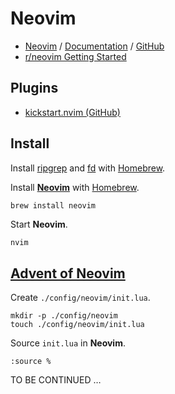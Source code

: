 # Neovim

- [Neovim](https://neovim.io) / [Documentation](https://neovim.io/doc/) / [GitHub](https://github.com/neovim/neovim)
- [r/neovim Getting Started](https://www.reddit.com/r/neovim/wiki/index/getting-started/)

## Plugins

- [kickstart.nvim (GitHub)](https://github.com/nvim-lua/kickstart.nvim)

## Install

Install [ripgrep](ripgrep.md) and [fd](fd.md) with [Homebrew](Homebrew.md).

Install [**Neovim**](https://neovim.io) with [Homebrew](Homebrew.md).

```zsh
brew install neovim
```

Start **Neovim**.

```shell
nvim
```

## [Advent of Neovim](https://www.youtube.com/playlist?list=PLep05UYkc6wTyBe7kPjQFWVXTlhKeQejM)

Create `./config/neovim/init.lua`.

```shell
mkdir -p ./config/neovim
touch ./config/neovim/init.lua
```

Source `init.lua` in **Neovim**.

```vim
:source %
```

TO BE CONTINUED …
